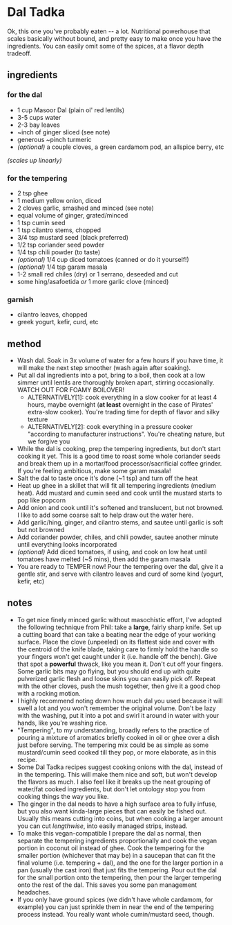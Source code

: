 # Dal Tadka

Ok, this one you've probably eaten -- a lot. Nutritional powerhouse that scales basically without bound, and pretty easy to make once you have the ingredients. You can easily omit some of the spices, at a flavor depth tradeoff.

## ingredients
### for the dal
- 1 cup Masoor Dal (plain ol' red lentils)
- 3-5 cups water
- 2-3 bay leaves
- ~inch of ginger sliced (see note)
- generous ~pinch turmeric
- _(optional)_ a couple cloves, a green cardamom pod, an allspice berry, etc

_(scales up linearly)_

### for the tempering
- 2 tsp ghee
- 1 medium yellow onion, diced
- 2 cloves garlic, smashed and minced (see note)
- equal volume of ginger, grated/minced
- 1 tsp cumin seed
- 1 tsp cilantro stems, chopped
- 3/4 tsp mustard seed (black preferred)
- 1/2 tsp coriander seed powder
- 1/4 tsp chili powder (to taste)
- _(optional)_ 1/4 cup diced tomatoes (canned or do it yourself!)
- _(optional)_ 1/4 tsp garam masala
- 1-2 small red chiles (dry) or 1 serrano, deseeded and cut
- some hing/asafoetida _or_ 1 more garlic clove (minced)

### garnish
- cilantro leaves, chopped
- greek yogurt, kefir, curd, etc

## method
- Wash dal. Soak in 3x volume of water for a few hours if you have time, it will make the next step smoother (wash again after soaking).
- Put all dal ingredients into a pot, bring to a boil, then cook at a low simmer until lentils are thoroughly broken apart, stirring occasionally. WATCH OUT FOR FOAMY BOILOVER!
  - ALTERNATIVELY[1]: cook everything in a slow cooker for at least 4 hours, maybe overnight (**at least** overnight in the case of Pirates' extra-slow cooker). You're trading time for depth of flavor and silky texture
  - ALTERNATIVELY[2]: cook everything in a pressure cooker "according to manufacturer instructions". You're cheating nature, but we forgive you
- While the dal is cooking, prep the tempering ingredients, but don't start cooking it yet. This is a good time to roast some whole coriander seeds and break them up in a mortar/food processor/sacrificial coffee grinder. If you're feeling ambitious, make some garam masala!
- Salt the dal to taste once it's done (~1 tsp) and turn off the heat
- Heat up ghee in a skillet that will fit all tempering ingredients (medium heat). Add mustard and cumin seed and cook until the mustard starts to pop like popcorn
- Add onion and cook until it's softened and translucent, but not browned. I like to add some coarse salt to help draw out the water here.
- Add garlic/hing, ginger, and cilantro stems, and sautee until garlic is soft but not browned
- Add coriander powder, chiles, and chili powder, sautee another minute until everything looks incorporated
- _(optional)_ Add diced tomatoes, if using, and cook on low heat until tomatoes have melted (~5 mins), then add the garam masala
- You are ready to TEMPER now! Pour the tempering over the dal, give it a gentle stir, and serve with cilantro leaves and curd of some kind (yogurt, kefir, etc)

## notes
- To get nice finely minced garlic without masochistic effort, I've adopted the following technique from Phil: take a **large**, fairly sharp knife. Set up a cutting board that can take a beating near the edge of your working surface. Place the clove (unpeeled) on its flattest side and cover with the centroid of the knife blade, taking care to firmly hold the handle so your fingers won't get caught under it (i.e. handle off the bench). Give that spot a **powerful** thwack, like you mean it. Don't cut off your fingers. Some garlic bits may go flying, but you should end up with quite pulverized garlic flesh and loose skins you can easily pick off. Repeat with the other cloves, push the mush together, then give it a good chop with a rocking motion.
-  I highly recommend noting down how much dal you used because it will swell a lot and you won't remember the original volume. Don't be lazy with the washing, put it into a pot and swirl it around in water with your hands, like you're washing rice.
- "Tempering", to my understanding, broadly refers to the practice of pouring a mixture of aromatics briefly cooked in oil or ghee over a dish just before serving. The tempering mix could be as simple as some mustard/cumin seed cooked till they pop, or more elaborate, as in this recipe.
- Some Dal Tadka recipes suggest cooking onions with the dal, instead of in the tempering. This will make them nice and soft, but won't develop the flavors as much. I also feel like it breaks up the neat grouping of water/fat cooked ingredients, but don't let ontology stop you from cooking things the way you like.
- The ginger in the dal needs to have a high surface area to fully infuse, but you also want kinda-large pieces that can easily be fished out. Usually this means cutting into coins, but when cooking a larger amount you can cut *lengthwise*, into easily managed strips, instead.
- To make this vegan-compatible I prepare the dal as normal, then separate the tempering ingredients proportionally and cook the vegan portion in coconut oil instead of ghee. Cook the tempering for the smaller portion (whichever that may be) in a saucepan that can fit the final volume (i.e. tempering + dal), and the one for the larger portion in a pan (usually the cast iron) that just fits the tempering. Pour out the dal for the small portion onto the tempering, then pour the larger tempering onto the rest of the dal. This saves you some pan management headaches.
- If you only have ground spices (we didn't have whole cardamom, for example) you can just sprinkle them in near the end of the tempering process instead. You really want whole cumin/mustard seed, though.
